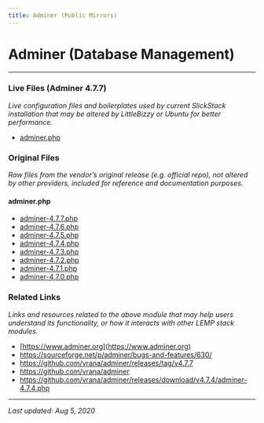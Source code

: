```yaml
---
title: Adminer (Public Mirrors)
---
```


# Adminer (Database Management)

----

### Live Files (Adminer 4.7.7)

*Live configuration files and boilerplates used by current SlickStack installation that may be altered by LittleBizzy or Ubuntu for better performance.*

* [adminer.php](adminer.txt)

### Original Files

*Raw files from the vendor’s original release (e.g. official repo), not altered by other providers, included for reference and documentation purposes.*

#### adminer.php

* [adminer-4.7.7.php](adminer-4.7.7.txt)
* [adminer-4.7.6.php](adminer-4.7.6.txt)
* [adminer-4.7.5.php](adminer-4.7.5.txt)
* [adminer-4.7.4.php](adminer-4.7.4.txt)
* [adminer-4.7.3.php](adminer-4.7.3.txt)
* [adminer-4.7.2.php](adminer-4.7.2.txt)
* [adminer-4.7.1.php](adminer-4.7.1.txt)
* [adminer-4.7.0.php](adminer-4.7.0.txt)

### Related Links

*Links and resources related to the above module that may help users understand its functionality, or how it interacts with other LEMP stack modules.*

* [https://www.adminer.org](https://www.adminer.org)
* https://sourceforge.net/p/adminer/bugs-and-features/630/
* https://github.com/vrana/adminer/releases/tag/v4.7.7
* https://github.com/vrana/adminer
* https://github.com/vrana/adminer/releases/download/v4.7.4/adminer-4.7.4.php

----

*Last updated: Aug 5, 2020*
